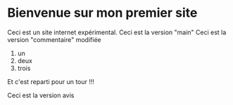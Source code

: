 # Bienvenue sur mon premier site
Ceci est un site internet expérimental.
Ceci est la version "main"
Ceci est la version "commentaire" modifiée

1. un
2. deux
3. trois

Et c'est reparti pour un tour !!!

Ceci est la version avis